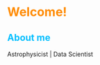 # <font color='darkorange'> Welcome! </font>


## <font color='deepskyblue'> About me </font> 
Astrophysicist | Data Scientist
